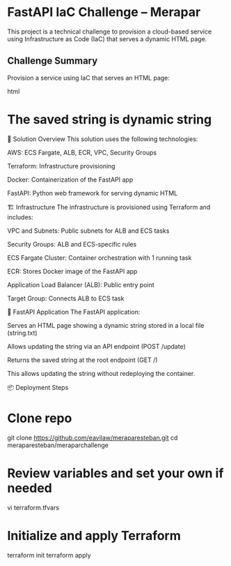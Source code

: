 # FastAPI IaC Challenge – Merapar

This project is a technical challenge to provision a cloud-based service using Infrastructure as Code (IaC) that serves a dynamic HTML page.

## Challenge Summary

Provision a service using IaC that serves an HTML page:

html
<h1>The saved string is dynamic string</h1>

🚀 Solution Overview
This solution uses the following technologies:

AWS: ECS Fargate, ALB, ECR, VPC, Security Groups

Terraform: Infrastructure provisioning

Docker: Containerization of the FastAPI app

FastAPI: Python web framework for serving dynamic HTML

🏗️ Infrastructure
The infrastructure is provisioned using Terraform and includes:

VPC and Subnets: Public subnets for ALB and ECS tasks

Security Groups: ALB and ECS-specific rules

ECS Fargate Cluster: Container orchestration with 1 running task

ECR: Stores Docker image of the FastAPI app

Application Load Balancer (ALB): Public entry point

Target Group: Connects ALB to ECS task

🐳 FastAPI Application
The FastAPI application:

Serves an HTML page showing a dynamic string stored in a local file (string.txt)

Allows updating the string via an API endpoint (POST /update)

Returns the saved string at the root endpoint (GET /)

This allows updating the string without redeploying the container.

📦 Deployment Steps
# Clone repo
git clone https://github.com/eavilaw/meraparesteban.git
cd meraparesteban/meraparchallenge

# Review variables and set your own if needed
vi terraform.tfvars

# Initialize and apply Terraform
terraform init
terraform apply
